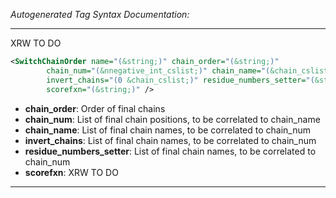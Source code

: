 <!-- THIS IS AN AUTOGENERATED FILE: Don't edit it directly, instead change the schema definition in the code itself. -->

_Autogenerated Tag Syntax Documentation:_

---
XRW TO DO

```xml
<SwitchChainOrder name="(&string;)" chain_order="(&string;)"
        chain_num="(&nnegative_int_cslist;)" chain_name="(&chain_cslist;)"
        invert_chains="(0 &chain_cslist;)" residue_numbers_setter="(&string;)"
        scorefxn="(&string;)" />
```

-   **chain_order**: Order of final chains
-   **chain_num**: List of final chain positions, to be correlated to chain_name
-   **chain_name**: List of final chain names, to be correlated to chain_num
-   **invert_chains**: List of final chain names, to be correlated to chain_num
-   **residue_numbers_setter**: List of final chain names, to be correlated to chain_num
-   **scorefxn**: XRW TO DO

---
